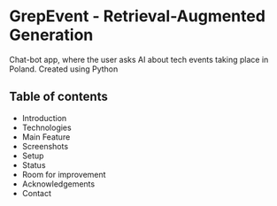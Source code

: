 # GrepEvent - Retrieval-Augmented Generation
Chat-bot app, where the user asks AI about tech events taking place in Poland.
Created using Python

## Table of contents
* Introduction
* Technologies
* Main Feature
* Screenshots
* Setup
* Status
* Room for improvement
* Acknowledgements
* Contact